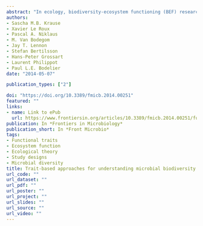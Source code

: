 ```yaml
---
abstract: "In ecology, biodiversity-ecosystem functioning (BEF) research has seen a shift in perspective from taxonomy to function in the last two decades, with successful application of trait-based approaches. This shift offers opportunities for a deeper mechanistic understanding of the role of biodiversity in maintaining multiple ecosystem processes and services. In this paper, we highlight studies that have focused on BEF of microbial communities with an emphasis on integrating trait-based approaches to microbial ecology. In doing so, we explore some of the inherent challenges and opportunities of understanding BEF using microbial systems. For example, microbial biologists characterize communities using gene phylogenies that are often unable to resolve functional traits. Additionally, experimental designs of existing microbial BEF studies are often inadequate to unravel BEF relationships. We argue that combining eco-physiological studies with contemporary molecular tools in a trait-based framework can reinforce our ability to link microbial diversity to ecosystem processes. We conclude that such trait-based approaches are a promising framework to increase the understanding of microbial BEF relationships and thus generating systematic principles in microbial ecology and more generally ecology."
authors:
- Sascha M.B. Krause
- Xavier Le Roux
- Pascal A. Niklaus
- M. Van Bodegom
- Jay T. Lennon
- Stefan Bertilsson
- Hans-Peter Grossart
- Laurent Philippot
- Paul L.E. Bodelier
date: "2014-05-07"

publication_types: ["2"]

doi: "https://doi.org/10.3389/fmicb.2014.00251"
featured: ""
links:
- name: Link to ePub
  url: https://www.frontiersin.org/articles/10.3389/fmicb.2014.00251/full
publication: In *Frontiers in Microbiology*
publication_short: In *Front Microbio*  
tags:
- Functional traits
- Ecosystem function
- Ecological theory
- Study designs
- Microbial diversity
title: Trait-based approaches for understanding microbial biodiversity and ecosystem functioning 
url_code: ""
url_dataset: ""
url_pdf: ""
url_poster: ""
url_project: ""
url_slides: ""
url_source: ""
url_video: ""
---
```

